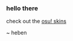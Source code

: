 ### hello there
check out the [osu! skins](https://github.com/JizoCat/osu-skin/wiki/Skins)


~ heben

